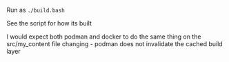 Run as `./build.bash`

See the script for how its built

I would expect both podman and docker to do the same thing on the src/my_content file changing - podman does not invalidate the cached build layer
